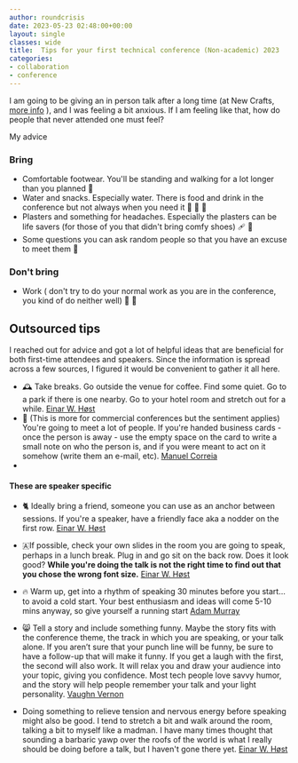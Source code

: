 ```yaml
---
author: roundcrisis
date: 2023-05-23 02:48:00+00:00
layout: single
classes: wide
title:  Tips for your first technical conference (Non-academic) 2023
categories:
- collaboration
- conference
---
```


I am going to be giving an in person talk after a long time (at New Crafts, [more info](https://www.roundcrisis.com/2023/05/23/2023-05-23-new-crafts-2023/) ), and I was feeling a bit anxious. If I am feeling like that, how do people that never attended one must feel? 

My advice

### Bring

* Comfortable footwear. You'll be standing and walking for a lot longer than you planned 👟
* Water and snacks. Especially water. There is food and drink in the conference but not always when you need it  🚰 🥜 🍏
* Plasters and something for headaches. Especially the plasters can be life savers (for those of you that didn't bring comfy shoes) 🩹 💊
* Some questions you can ask random people so that you have an excuse to meet them  👋 

### Don't bring
* Work ( don't try to do your normal work as you are in the conference, you kind of do neither well) 🏢 🛑

## Outsourced tips 

I reached out for advice and got a lot of helpful ideas that are beneficial for both first-time attendees and speakers. Since the information is spread across a few sources, I figured it would be convenient to gather it all here.


* 🕰️ Take breaks. Go outside the venue for coffee. Find some quiet. Go to a park if there is one nearby. Go to your hotel room and stretch out for a while. [Einar W. Høst](https://mastodon.social/@einarwh/110416724625605555)
* 📇 (This is more for commercial conferences but the sentiment applies) You're going to meet a lot of people. If you're handed business cards - once the person is away - use the empty space on the card to write a small note on who the person is, and if you were meant to act on it somehow (write them an e-mail, etc). [Manuel Correia](https://www.linkedin.com/in/manuelcorreia/)
* 

#### These are speaker specific

* 🐈 Ideally bring a friend, someone you can use as an anchor between sessions. If you're a speaker, have a friendly face aka a nodder on the first row. [Einar W. Høst](https://mastodon.social/@einarwh/110416663977069264)

* 🇦If possible,  check your own slides in the room you are going to speak, perhaps in a lunch break. Plug in and go sit on the back row. Does it look good? **While you're doing the talk is not the right time to find out that you chose the wrong font size.** [Einar  W. Høst](https://mastodon.social/@einarwh/110417427454970275)


* 🔥 Warm up, get into a rhythm of speaking 30 minutes before you start… to avoid a cold start. Your best enthusiasm and ideas will come 5-10 mins anyway, so give yourself a running start [Adam Murray](https://www.linkedin.com/feed/update/urn:li:activity:7066665659065090048?commentUrn=urn%3Ali%3Acomment%3A%28activity%3A7066665659065090048%2C7066673231872602112%29)
* 😸 Tell a story and include something funny. Maybe the story fits with the conference theme, the track in which you are speaking, or your talk alone. If you aren’t sure that your punch line will be funny, be sure to have a follow-up that will make it funny. If you get a laugh with the first, the second will also work. It will relax you and draw your audience into your topic, giving you confidence. Most tech people love savvy humor, and the story will help people remember your talk and your light personality. [Vaughn Vernon](https://www.linkedin.com/feed/update/urn:li:activity:7066665659065090048?commentUrn=urn%3Ali%3Acomment%3A%28activity%3A7066665659065090048%2C7066676155185037312%29&dashCommentUrn=urn%3Ali%3Afsd_comment%3A%287066676155185037312%2Curn%3Ali%3Aactivity%3A7066665659065090048%29)


*  Doing something to relieve tension and nervous energy before speaking might also be good. I tend to stretch a bit and walk around the room, talking a bit to myself like a madman. I have many times thought that sounding a barbaric yawp over the roofs of the world is what I really should be doing before a talk, but I haven't gone there yet. [Einar  W. Høst](https://mastodon.social/@einarwh/110417438228819477)